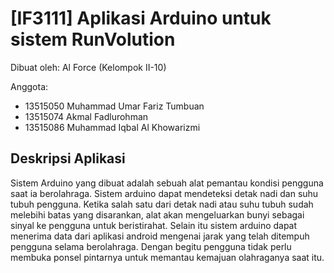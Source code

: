 # [IF3111] Aplikasi Arduino untuk sistem RunVolution

Dibuat oleh: Al Force (Kelompok II-10)

Anggota:
- 13515050 Muhammad Umar Fariz Tumbuan
- 13515074 Akmal Fadlurohman
- 13515086 Muhammad Iqbal Al Khowarizmi

## Deskripsi Aplikasi
Sistem Arduino yang dibuat adalah sebuah alat pemantau kondisi pengguna saat ia berolahraga. Sistem arduino dapat mendeteksi detak nadi dan suhu tubuh pengguna. Ketika salah satu dari detak nadi atau suhu tubuh sudah melebihi batas yang disarankan, alat akan mengeluarkan bunyi sebagai sinyal ke pengguna untuk beristirahat. Selain itu sistem arduino dapat menerima data dari aplikasi android mengenai jarak yang telah ditempuh pengguna selama berolahraga. Dengan begitu pengguna tidak perlu membuka ponsel pintarnya untuk memantau kemajuan olahraganya saat itu.